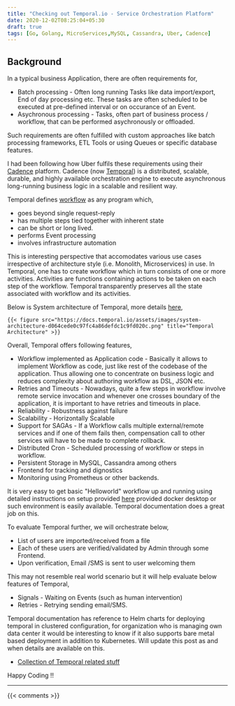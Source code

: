 ```yaml
---
title: "Checking out Temporal.io - Service Orchestration Platform"
date: 2020-12-02T08:25:04+05:30
draft: true
tags: [Go, Golang, MicroServices,MySQL, Cassandra, Uber, Cadence]
---
```


## Background

In a typical business Application, there are often requirements for, 
* Batch processing - Often long running Tasks like data import/export, End of day processing etc. These tasks are often scheduled to be executed at pre-defined interval or on occurance of an Event.
*  Asychronous processing - Tasks, often part of business process / workflow, that can be performed asychronously or offloaded.

Such requirements are often fulfilled with custom approaches like batch processing frameworks, ETL Tools or using Queues or specific database features.

I had been following how Uber fulfils these requirements using their [Cadence](https://cadenceworkflow.io/) platform. Cadence (now [Temporal](https://temporal.io))  is a distributed, scalable, durable, and highly available orchestration engine to execute asynchronous long-running business logic in a scalable and resilient way.

Temporal defines [workflow](https://softwareengineeringdaily.com/wp-content/uploads/2020/04/SED1043-Cadence-Workflow-Orchestration.pdf) as any program which,
* goes beyond single request-reply
* has multiple steps tied together with inherent state
* can be short or long lived.
* performs Event processing
* involves infrastructure automation

This is interesting perspective that accomodates various use cases irrespective of architecture style (i.e. Monolith, Microservices) in use. In Temporal, one has to create workflow which in turn consists of one or more activities. Activities are functions containing actions to be taken on each step of the workflow. Temporal transparently preserves all the state associated with workflow and its activities.

Below is System architecture of Temporal, more details [here](https://docs.temporal.io/docs/system-architecture/), 

    {{< figure src="https://docs.temporal.io/assets/images/system-architecture-d064cede0c97fc4a86defdc1c9fd020c.png" title="Temporal Architecture" >}}

Overall, Temporal offers following features, 
 * Workflow implemented as Application code - Basically it allows to implement Workflow as code, just like rest of the codebase of the application. Thus allowing one to concentrate on business logic and reduces complexity about authoring workflow as DSL, JSON etc.
* Retries and Timeouts - Nowadays, quite a few steps in workflow involve remote service invocation and whenever one crosses boundary of the application, it is important to have retries and timeouts in place.
* Reliability - Robustness against failure
* Scalability - Horizontally Scalable 
* Support for SAGAs - If a Workflow calls multiple external/remote services and if one of them fails then, compensation call to other services will have to be made to complete rollback.
* Distributed Cron - Scheduled processing of workflow or steps in workflow.
* Persistent Storage in MySQL, Cassandra among others
* Frontend for tracking and dignostics
* Monitoring using Prometheus or other backends.

It is very easy to get basic "Helloworld" workflow up and running using detailed instructions on setup provided [here](https://docs.temporal.io/docs/go-sdk-tutorial-prerequisites) provided docker desktop or such environment is easily available. Temporal documentation does a great job on this.

To evaluate Temporal further, we will orchestrate below, 
* List of users are imported/received from a file 
* Each of these users are verified/validated by Admin through some Frontend.
* Upon verification, Email  /SMS is sent to user welcoming them 

This may not resemble real world scenario but it will help evaluate below features of Temporal, 
* Signals - Waiting on Events (such as human intervention)
* Retries - Retrying sending email/SMS.



Temporal documentation has reference to Helm charts for deploying temporal in clustered configuration, for organization who is managing own data center it would be interesting to know if it also supports bare metal based deployment in addition to Kubernetes. Will update this post as and when details are available on this.

- [Collection of Temporal related stuff](https://github.com/firdaus/awesome-cadence-temporal-workflow)

Happy Coding !!

---

{{< comments >}}